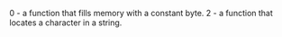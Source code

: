 0 - a function that fills memory with a constant byte.
2 -  a function that locates a character in a string.
